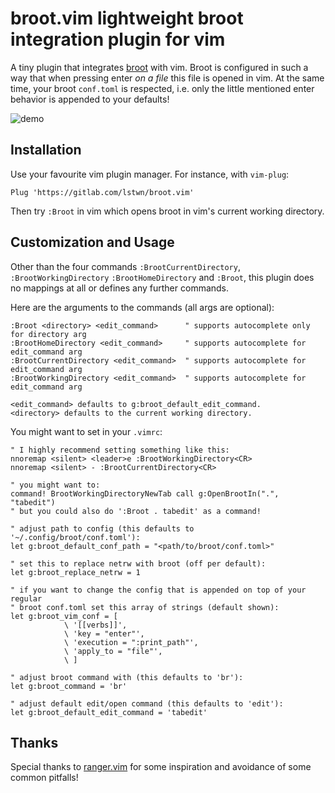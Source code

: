 # broot.vim lightweight broot integration plugin for vim

A tiny plugin that integrates [broot](https://github.com/Canop/broot) with vim.
Broot is configured in such a way that when pressing enter *on a file* this file
is opened in vim.
At the same time, your broot `conf.toml` is respected, i.e. only the little
mentioned enter behavior is appended to your defaults!

![demo](demo.gif)

## Installation

Use your favourite vim plugin manager. For instance, with `vim-plug`:

```
Plug 'https://gitlab.com/lstwn/broot.vim'
```

Then try `:Broot` in vim which opens broot in vim's current working directory.

## Customization and Usage

Other than the four commands `:BrootCurrentDirectory`, `:BrootWorkingDirectory`
`:BrootHomeDirectory` and `:Broot`, this plugin does no mappings
at all or defines any further commands.

Here are the arguments to the commands (all args are optional):
```
:Broot <directory> <edit_command>      " supports autocomplete only for directory arg
:BrootHomeDirectory <edit_command>     " supports autocomplete for edit_command arg
:BrootCurrentDirectory <edit_command>  " supports autocomplete for edit_command arg
:BrootWorkingDirectory <edit_command>  " supports autocomplete for edit_command arg

<edit_command> defaults to g:broot_default_edit_command.
<directory> defaults to the current working directory.
```

You might want to set in your `.vimrc`:

```{vim}
" I highly recommend setting something like this:
nnoremap <silent> <leader>e :BrootWorkingDirectory<CR>
nnoremap <silent> - :BrootCurrentDirectory<CR>

" you might want to:
command! BrootWorkingDirectoryNewTab call g:OpenBrootIn(".", "tabedit")
" but you could also do ':Broot . tabedit' as a command!

" adjust path to config (this defaults to '~/.config/broot/conf.toml'):
let g:broot_default_conf_path = "<path/to/broot/conf.toml>"

" set this to replace netrw with broot (off per default):
let g:broot_replace_netrw = 1

" if you want to change the config that is appended on top of your regular
" broot conf.toml set this array of strings (default shown):
let g:broot_vim_conf = [
            \ '[[verbs]]',
            \ 'key = "enter"',
            \ 'execution = ":print_path"',
            \ 'apply_to = "file"',
            \ ]

" adjust broot command with (this defaults to 'br'):
let g:broot_command = 'br'

" adjust default edit/open command (this defaults to 'edit'):
let g:broot_default_edit_command = 'tabedit'
```

## Thanks

Special thanks to [ranger.vim](https://github.com/francoiscabrol/ranger.vim)
for some inspiration and avoidance of some common pitfalls!
